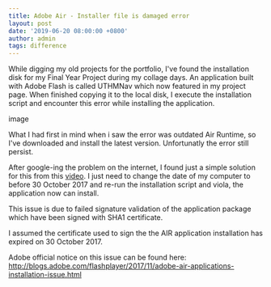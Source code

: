 ```yaml
---
title: Adobe Air - Installer file is damaged error
layout: post
date: '2019-06-20 08:00:00 +0800'
author: admin
tags: difference
---
```


While digging my old projects for the portfolio, I've found the installation disk for my Final Year Project during my collage days.
An application built with Adobe Flash is called UTHMNav which now featured in my project page.
When finished copying it to the local disk, I execute the installation script and encounter this error while installing the application.
<!--more-->

image

What I had first in mind when i saw the error was outdated Air Runtime, so I've downloaded and install the latest version. Unfortunatly the error still persist.

After google-ing the problem on the internet, I found just a simple solution for this from this <a href="https://www.youtube.com/watch?v=fLZwAuF4nis">video</a>.
I just need to change the date of my computer to before 30 October 2017 and re-run the installation script and viola, the application now can install.

This issue is due to failed signature validation of the application package which have been signed with SHA1 certificate.

I assumed the certificate used to sign the the AIR application installation has expired on 30 October 2017.

Adobe official notice on this issue can be found here: http://blogs.adobe.com/flashplayer/2017/11/adobe-air-applications-installation-issue.html